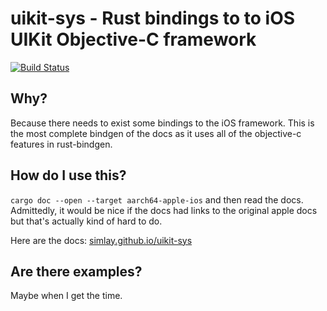 # uikit-sys - Rust bindings to to iOS UIKit Objective-C framework

[![Build Status](https://github.com/simlay/uikit-sys/workflows/Rust/badge.svg)](https://github.com/simlay/uikit-sys/actions)

## Why?
Because there needs to exist some bindings to the iOS framework. This is the
most complete bindgen of the docs as it uses all of the objective-c features in
rust-bindgen.

## How do I use this?
`cargo doc --open --target aarch64-apple-ios` and then read the docs.
Admittedly, it would be nice if the docs had links to the original apple docs
but that's actually kind of hard to do.

Here are the docs: [simlay.github.io/uikit-sys](https://simlay.github.io/uikit-sys)

## Are there examples?
Maybe when I get the time.
